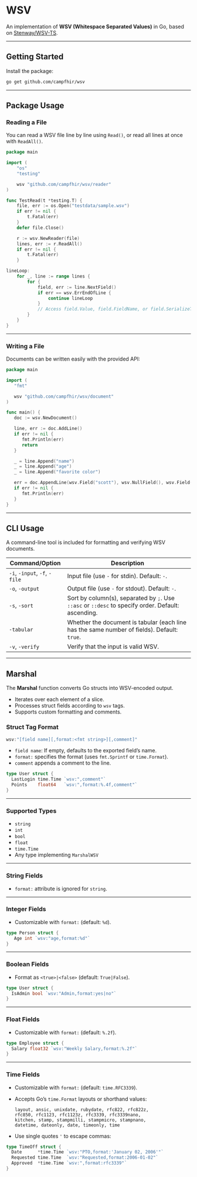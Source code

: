 # WSV

An implementation of **WSV (Whitespace Separated Values)** in Go, based on [Stenway/WSV-TS](https://github.com/Stenway/WSV-TS).

---

## Getting Started

Install the package:

```bash
go get github.com/campfhir/wsv
```

---

## Package Usage

### Reading a File

You can read a WSV file line by line using `Read()`, or read all lines at once with `ReadAll()`.

```go
package main

import (
    "os"
    "testing"

    wsv "github.com/campfhir/wsv/reader"
)

func TestRead(t *testing.T) {
    file, err := os.Open("testdata/sample.wsv")
    if err != nil {
        t.Fatal(err)
    }
    defer file.Close()

    r := wsv.NewReader(file)
    lines, err := r.ReadAll()
    if err != nil {
        t.Fatal(err)
    }

lineLoop:
    for _, line := range lines {
        for {
            field, err := line.NextField()
            if err == wsv.ErrEndOfLine {
                continue lineLoop
            }
            // Access field.Value, field.FieldName, or field.SerializeText()
        }
    }
}
```

---

### Writing a File

Documents can be written easily with the provided API:

```go
package main

import (
   "fmt"

   wsv "github.com/campfhir/wsv/document"
)

func main() {
   doc := wsv.NewDocument()

   line, err := doc.AddLine()
   if err != nil {
      fmt.Println(err)
      return
   }

   _ = line.Append("name")
   _ = line.Append("age")
   _ = line.Append("favorite color")

   err = doc.AppendLine(wsv.Field("scott"), wsv.NullField(), wsv.Field("red"))
   if err != nil {
      fmt.Println(err)
   }
}
```

---

## CLI Usage

A command-line tool is included for formatting and verifying WSV documents.

| Command/Option                    | Description                                                                                                                                              |
| --------------------------------- | -------------------------------------------------------------------------------------------------------------------------------------------------------- |
| `-i`, `-input`, `-f`, `-file`     | Input file (use `-` for stdin). Default: `-`.                                                                                                            |
| `-o`, `-output`                   | Output file (use `-` for stdout). Default: `-`.                                                                                                          |
| `-s`, `-sort`                     | Sort by column(s), separated by `;`. Use `::asc` or `::desc` to specify order. Default: ascending.                                                        |
| `-tabular`                        | Whether the document is tabular (each line has the same number of fields). Default: `true`.                                                               |
| `-v`, `-verify`                   | Verify that the input is valid WSV.                                                                                                                       |

---

## Marshal

The **Marshal** function converts Go structs into WSV-encoded output.

- Iterates over each element of a slice.
- Processes struct fields according to `wsv` tags.
- Supports custom formatting and comments.

### Struct Tag Format

```go
wsv:"[field name][,format:<fmt string>][,comment]"
```

- `field name`: If empty, defaults to the exported field’s name.
- `format:` specifies the format (uses `fmt.Sprintf` or `time.Format`).
- `comment` appends a comment to the line.

```go
type User struct {
  LastLogin time.Time `wsv:",comment"`
  Points    float64   `wsv:",format:%.4f,comment"`
}
```

---

### Supported Types

- `string`
- `int`
- `bool`
- `float`
- `time.Time`
- Any type implementing `MarshalWSV`

---

### String Fields

- `format:` attribute is ignored for `string`.

---

### Integer Fields

- Customizable with `format:` (default: `%d`).

```go
type Person struct {
   Age int `wsv:"age,format:%d"`
}
```

---

### Boolean Fields

- Format as `<true>|<false>` (default: `True|False`).

```go
type User struct {
  IsAdmin bool `wsv:"Admin,format:yes|no"`
}
```

---

### Float Fields

- Customizable with `format:` (default: `%.2f`).

```go
type Employee struct {
  Salary float32 `wsv:"Weekly Salary,format:%.2f"`
}
```

---

### Time Fields

- Customizable with `format:` (default: `time.RFC3339`).
- Accepts Go’s `time.Format` layouts or shorthand values:

  ```
  layout, ansic, unixdate, rubydate, rfc822, rfc822z,
  rfc850, rfc1123, rfc1123z, rfc3339, rfc3339nano,
  kitchen, stamp, stampmilli, stampmicro, stampnano,
  datetime, dateonly, date, timeonly, time
  ```

- Use single quotes `'` to escape commas:

```go
type TimeOff struct {
  Date      *time.Time `wsv:"PTO,format:'January 02, 2006'"`
  Requested time.Time  `wsv:"Requested,format:2006-01-02"`
  Approved  *time.Time `wsv:",format:rfc3339"`
}
```
